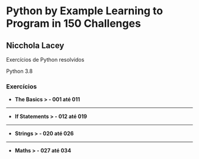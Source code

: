 # Python by Example Learning to Program in 150 Challenges

## Nicchola Lacey

Exercícios de Python resolvidos 

Python 3.8

### Exercícios

* **The Basics      > - 001 até 011**
---
* **If Statements   > - 012 até 019**
---
* **Strings         > - 020 até 026**
---
* **Maths           > - 027 até 034**
